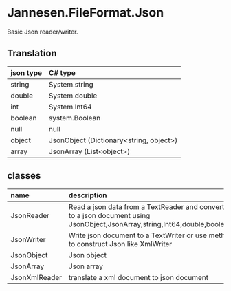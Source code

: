 ﻿# Jannesen.FileFormat.Json

Basic Json reader/writer.

## Translation

| json type  | C# type                                        |
|:-----------|:-----------------------------------------------|
| string     | System.string                                  |
| double     | System.double                                  |
| int        | System.Int64                                   |
| boolean    | system.Boolean                                 |
| null       | null                                           |
| object     | JsonObject (Dictionary&lt;string, object&gt;)  |
| array      | JsonArray  (List&lt;object&gt;)                |


## classes 

| name          | description |
|:--------------|:-----------------------------------------------|
| JsonReader    | Read a json data from a TextReader and convert it to a json document using JsonObject,JsonArray,string,Int64,double,boolean.
| JsonWriter    | Write json document to a TextWriter or use method to construct Json like XmlWriter
| JsonObject    | Json object
| JsonArray     | Json array
| JsonXmlReader | translate a xml document to json document
